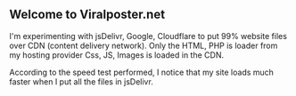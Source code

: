 ## Welcome to Viralposter.net
I'm experimenting with jsDelivr, Google, Cloudflare to put 99% website files over CDN (content delivery network).
Only the HTML, PHP is loader from my hosting provider Css, JS, Images is loaded in the CDN.

According to the speed test performed, I notice that my site loads much faster when I put all the files in jsDelivr.
